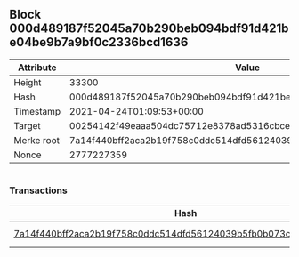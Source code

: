 ## Block 000d489187f52045a70b290beb094bdf91d421be04be9b7a9bf0c2336bcd1636

Attribute | Value
--- | ---
Height | 33300
Hash | 000d489187f52045a70b290beb094bdf91d421be04be9b7a9bf0c2336bcd1636
Timestamp | 2021-04-24T01:09:53+00:00
Target | 00254142f49eaaa504dc75712e8378ad5316cbcead634704b3734b6271167cc4
Merke root | 7a14f440bff2aca2b19f758c0ddc514dfd56124039b5fb0b073c966449c42e3a
Nonce | 2777227359

```

```

### Transactions

Hash | Amount
--- | ---
[7a14f440bff2aca2b19f758c0ddc514dfd56124039b5fb0b073c966449c42e3a](7a14f440bff2aca2b19f758c0ddc514dfd56124039b5fb0b073c966449c42e3a.md) | 10.00000000 SKEPTI 
